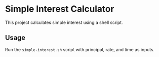 # Simple Interest Calculator

This project calculates simple interest using a shell script.

## Usage
Run the `simple-interest.sh` script with principal, rate, and time as inputs.
